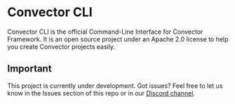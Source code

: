 # Convector CLI

Convector CLI is the official Command-Line Interface for Convector Framework. It is an open source project under an Apache 2.0 license to help you create Convector projects easily.

## Important

This project is currently under development. Got issues? Feel free to let us know in the Issues section of this repo or in our <a href="https://discord.gg/twRwpWt" target="_blank">Discord channel</a>.